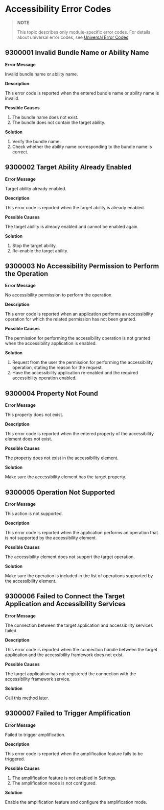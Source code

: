 # Accessibility Error Codes

> **NOTE**
>
> This topic describes only module-specific error codes. For details about universal error codes, see [Universal Error Codes](../errorcode-universal.md).
<!--Del-->
## 9300001 Invalid Bundle Name or Ability Name

**Error Message**

Invalid bundle name or ability name.

**Description**

This error code is reported when the entered bundle name or ability name is invalid.

**Possible Causes**


1. The bundle name does not exist.
2. The bundle does not contain the target ability.

**Solution**

1. Verify the bundle name.
2. Check whether the ability name corresponding to the bundle name is correct.

## 9300002 Target Ability Already Enabled

**Error Message**

Target ability already enabled.

**Description**

This error code is reported when the target ability is already enabled.

**Possible Causes**

The target ability is already enabled and cannot be enabled again.

**Solution**

1. Stop the target ability.
2. Re-enable the target ability.
<!--DelEnd-->
## 9300003 No Accessibility Permission to Perform the Operation

**Error Message**

No accessibility permission to perform the operation.

**Description**

This error code is reported when an application performs an accessibility operation for which the related permission has not been granted.

**Possible Causes**

The permission for performing the accessibility operation is not granted when the accessibility application is enabled.

**Solution**

1. Request from the user the permission for performing the accessibility operation, stating the reason for the request.
2. Have the accessibility application re-enabled and the required accessibility operation enabled.

## 9300004 Property Not Found

**Error Message**

This property does not exist.

**Description**

This error code is reported when the entered property of the accessibility element does not exist.

**Possible Causes**

The property does not exist in the accessibility element.

**Solution**

Make sure the accessibility element has the target property.

## 9300005 Operation Not Supported

**Error Message**

This action is not supported.

**Description**

This error code is reported when the application performs an operation that is not supported by the accessibility element.

**Possible Causes**

The accessibility element does not support the target operation.

**Solution**

Make sure the operation is included in the list of operations supported by the accessibility element.

## 9300006 Failed to Connect the Target Application and Accessibility Services

**Error Message**

The connection between the target application and accessibility services failed.

**Description**

This error code is reported when the connection handle between the target application and the accessibility framework does not exist.

**Possible Causes**

The target application has not registered the connection with the accessibility framework service.

**Solution**

Call this method later.

## 9300007 Failed to Trigger Amplification

**Error Message**

Failed to trigger amplification.

**Description**

This error code is reported when the amplification feature fails to be triggered.

**Possible Causes**

1. The amplification feature is not enabled in Settings.
2. The amplification mode is not configured.

**Solution**

Enable the amplification feature and configure the amplification mode.
